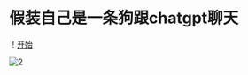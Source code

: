 # 假装自己是一条狗跟chatgpt聊天

！[开始](https://pic1.zhimg.com/80/v2-1ec81382ec4026810e6d2a541c01e07d_720w.webp?source=1940ef5c)

![2](https://picx.zhimg.com/80/v2-52bbd8922df9cccea6872b3762a880bc_720w.webp?source=1940ef5c)
